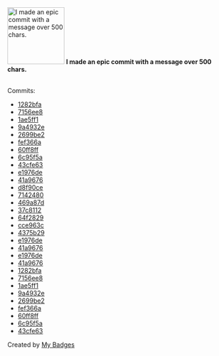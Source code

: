 <img src="https://github.com/my-badges/my-badges/blob/master/badges/epic-commit/epic-commit.png?raw=true" alt="I made an epic commit with a message over 500 chars." title="I made an epic commit with a message over 500 chars." width="128">
<strong>I made an epic commit with a message over 500 chars.</strong>
<br><br>

Commits:

- <a href="https://github.com/Abirdcfly/arcadia/commit/1282bfaa948b3b2bcb5fa4c834ce6b66f5e41c4d">1282bfa</a>
- <a href="https://github.com/Abirdcfly/arcadia/commit/7156ee803278289965c573138cbe66d297caecb6">7156ee8</a>
- <a href="https://github.com/Abirdcfly/arcadia/commit/1ae5ff1600393d0fa425822bb10d2ff75d9c0d24">1ae5ff1</a>
- <a href="https://github.com/Abirdcfly/arcadia/commit/9a4932e807ee889746387954e092ad6b239077d0">9a4932e</a>
- <a href="https://github.com/Abirdcfly/arcadia/commit/2699be2f13188bda45a798b18b40afd4d213b318">2699be2</a>
- <a href="https://github.com/Abirdcfly/core/commit/fef366a2f4d8313e02a7f2271c1da41c4f03f2f0">fef366a</a>
- <a href="https://github.com/Abirdcfly/core/commit/60ff8ffd905414a7b07afe777c6e4019486e87a6">60ff8ff</a>
- <a href="https://github.com/Abirdcfly/core/commit/6c95f5a5a79ac60a8b230b5b37b227cb3b0de749">6c95f5a</a>
- <a href="https://github.com/Abirdcfly/core/commit/43cfe63a63943a115155db55fdd701855551b117">43cfe63</a>
- <a href="https://github.com/Abirdcfly/fabric-operator/commit/e1976de7798002bdc54dd441ca7b94888ed799cd">e1976de</a>
- <a href="https://github.com/Abirdcfly/fabric-operator/commit/41a96769d8b754018e2d290e9e9a56badf90f641">41a9676</a>
- <a href="https://github.com/Abirdcfly/go-1/commit/d8f90ce0f8119bf593efb6fb91825de5b61fcda7">d8f90ce</a>
- <a href="https://github.com/Abirdcfly/go-1/commit/71424806fa76d5b5d1b2492741d2564664af136c">7142480</a>
- <a href="https://github.com/Abirdcfly/go-1/commit/469a87d7a57572148a176db1f43767aa90cdd10d">469a87d</a>
- <a href="https://github.com/Abirdcfly/go-1/commit/37c8112b825a2c60d1b3776c0b4f4c643391d490">37c8112</a>
- <a href="https://github.com/Abirdcfly/go-1/commit/64f2829c9cdf12b893068305b2451c81b0a5b3a6">64f2829</a>
- <a href="https://github.com/Abirdcfly/goreleaser/commit/cce963caf2d03cdedca70a620bb3b597b83ff1c9">cce963c</a>
- <a href="https://github.com/Abirdcfly/tools/commit/4375b29f44fb3bfb45abe6d2e1de68c34fcd9ec5">4375b29</a>
- <a href="https://github.com/bestchains/fabric-operator/commit/e1976de7798002bdc54dd441ca7b94888ed799cd">e1976de</a>
- <a href="https://github.com/bestchains/fabric-operator/commit/41a96769d8b754018e2d290e9e9a56badf90f641">41a9676</a>
- <a href="https://github.com/bjwswang/fabric-operator/commit/e1976de7798002bdc54dd441ca7b94888ed799cd">e1976de</a>
- <a href="https://github.com/bjwswang/fabric-operator/commit/41a96769d8b754018e2d290e9e9a56badf90f641">41a9676</a>
- <a href="https://github.com/kubeagi/arcadia/commit/1282bfaa948b3b2bcb5fa4c834ce6b66f5e41c4d">1282bfa</a>
- <a href="https://github.com/kubeagi/arcadia/commit/7156ee803278289965c573138cbe66d297caecb6">7156ee8</a>
- <a href="https://github.com/kubeagi/arcadia/commit/1ae5ff1600393d0fa425822bb10d2ff75d9c0d24">1ae5ff1</a>
- <a href="https://github.com/kubeagi/arcadia/commit/9a4932e807ee889746387954e092ad6b239077d0">9a4932e</a>
- <a href="https://github.com/kubeagi/arcadia/commit/2699be2f13188bda45a798b18b40afd4d213b318">2699be2</a>
- <a href="https://github.com/kubebb/core/commit/fef366a2f4d8313e02a7f2271c1da41c4f03f2f0">fef366a</a>
- <a href="https://github.com/kubebb/core/commit/60ff8ffd905414a7b07afe777c6e4019486e87a6">60ff8ff</a>
- <a href="https://github.com/kubebb/core/commit/6c95f5a5a79ac60a8b230b5b37b227cb3b0de749">6c95f5a</a>
- <a href="https://github.com/kubebb/core/commit/43cfe63a63943a115155db55fdd701855551b117">43cfe63</a>


Created by <a href="https://github.com/my-badges/my-badges">My Badges</a>